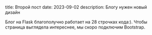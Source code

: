 title: Второй пост
date: 2023-09-02
description: Блогу нужен новый дизайн

Блог на Flask благополучно работает на 28 строчках кода:). Чтобы страница выглядела интереснее, мы скоро подключим Bootstrap.
